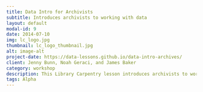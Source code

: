 ```yaml
---
title: Data Intro for Archivists
subtitle: Introduces archivists to working with data
layout: default
modal-id: 9
date: 2014-07-10
img: lc_logo.jpg
thumbnail: lc_logo_thumbnail.jpg
alt: image-alt
project-date: https://data-lessons.github.io/data-intro-archives/
client: Jenny Bunn, Noah Geraci, and James Baker
category: workshop
description: This Library Carpentry lesson introduces archivists to working with data.
tags: Alpha
---
```

